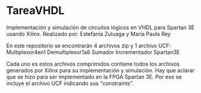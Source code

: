 # TareaVHDL
Implementación y simulación de circuitos lógicos en VHDL para Spartan 3E usando Xilinx. Realizado por: Estefanía Zuluaga y Maria Paula Rey

En este repositorio se encontrarán 4 archivos zip y 1 archivo UCF:
Multiplexor4en1
Demultiplexor1a8
Sumador
Incrementador
Spartan3E

Cada uno es estos archivos comprimidos contiene todos los archivos generados por Xilinx para su implementación y simulación. 
Hay que aclarar que se hizo para ser implementado en la FPGA Spartan 3E. Por eso se incluye el archivo UCF indicando sus "constraints".
